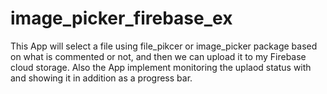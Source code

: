 # image_picker_firebase_ex

This App will select a file using file_pikcer or image_picker package
based on what is commented or not, and then we can upload it to my
Firebase cloud storage.
Also the App implement monitoring the uplaod status with and showing it
in addition as a progress bar.